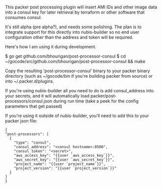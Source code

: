 This packer post processing plugin will insert AMI IDs and other image data into a consul
key for later retrieval by terraform or other software that consumes consul.

It's still alpha (pre alpha?), and needs some polishing. The plan is to integrate support
for this directly into nubis-builder so no end user configuration other than the address
and token will be required.

Here's how I am using it during development.

$ go get github.com/bhourigan/post-processor-consul
$ cd ~/gocode/src/github.com/bhourigan/post-processor-consul && make

Copy the resulting 'post-processor-consul' binary to your packer binary directory (such as
~/gocode/bin if you're building packer from source) or into ~/.packer.d/plugins.

If you're using nubis-builder all you need to do is add consul_address into your secrets,
and it will automatically load packer/post-processors/consul.json during run time (take a
peek for the config parameters that get passed)

If you're using it outside of nubis-builder, you'll need to add this to your packer json
file:

```
{
"post-processors": [
  {
    "type": "consul",
    "consul_address": "<consul hostname>:8500",
    "consul_token": "<secret>",
    "aws_access_key": "{{user `aws_access_key`}}",
    "aws_secret_key": "{{user `aws_secret_key`}}",
    "project_name": "{{user `project_name`}}",
    "project_version": "{{user `project_version`}}"
  }
]
}
```
